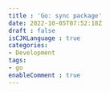 ```yaml
---
title : 'Go: sync package'
date: 2022-10-05T07:52:18Z
draft : false
isCJKLanguage : true
categories:
- Development
tags:
- go
enableComment : true
---
```

